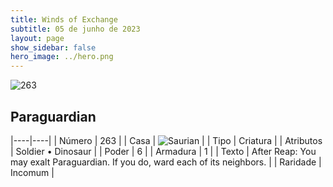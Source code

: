 ```yaml
---
title: Winds of Exchange
subtitle: 05 de junho de 2023
layout: page
show_sidebar: false
hero_image: ../hero.png
---
```


![263](https://mastervault-storage-prod.s3.amazonaws.com/media/card_front/en/600_263_9bdd059f5f9f_en.png)


## Paraguardian

|----|----|
| Número | 263 |
| Casa | ![Saurian](https://archonarcana.com/images/thumb/9/9e/Saurian_P.png/22px-Saurian_P.png "Sauro") |
| Tipo | Criatura |
| Atributos | Soldier • Dinosaur |
| Poder | 6 |
| Armadura | 1 |
| Texto | After Reap: You may exalt Paraguardian. If you do, ward each of its neighbors. |
| Raridade | Incomum |
